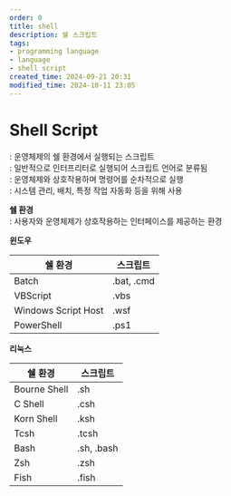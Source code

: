 ```yaml
---
order: 0
title: shell
description: 쉘 스크립트
tags:
- programming language
- language
- shell script
created_time: 2024-09-21 20:31
modified_time: 2024-10-11 23:05
---
```


# Shell Script
: 운영체제의 쉘 환경에서 실행되는 스크립트  
: 일반적으로 인터프리터로 실행되어 스크립트 언어로 분류됨  
: 운영체제와 상호작용하며 명령어를 순차적으로 실행  
: 시스템 관리, 배치, 특정 작업 자동화 등을 위해 사용  

**쉘 환경**  
: 사용자와 운영체제가 상호작용하는 인터페이스를 제공하는 환경  


**윈도우**

쉘 환경 | 스크립트
---|---
Batch    | .bat, .cmd
VBScript | .vbs
Windows Script Host | .wsf
PowerShell |.ps1


**리눅스**

쉘 환경 | 스크립트
---|---
Bourne Shell | .sh 
C Shell      | .csh 
Korn Shell   | .ksh 
Tcsh | .tcsh 
Bash | .sh, .bash 
Zsh  | .zsh
Fish | .fish